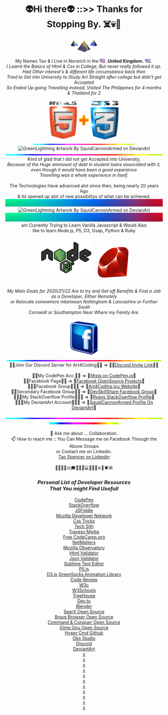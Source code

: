 
<!-- Next edit Use Bit.ly Url Shortener -->
###
<div align="center">
      <h1 data-type="header text">
      	👽Hi there👽 ::>> Thanks for Stopping By. ☠️💀👻
      </h1>
      <img src="/Rsc/Pyramids.gif" alt="Flashing Pyramids Animated Gif"/>

<span align="center"
      aria-label="Github profile header text for Ryan Tao Spencer Middleton">
                  My Names Tao & I Live in Norwich in the
      <img src="/Rsc/english.gif" alt="english flag"
           name="eng_gif_small"   aria-label="small english contry flag"
           data-type="country_flag_ui_accent_img">
      <b aria-label="Bold united Kindom Text">.United Kingdom.</b>
      <img src="/Rsc/english.gif" alt="english flag" aria-label="small english contry flag">..</span>
<br>
<span aria-label="personal introduction text" data-type="italic paragraph">
      <i>I Learnt the Basics of Html & Css in College, But never really followed it up.<br>
      Had Other interest's & different life circumstance back then<br>
      Tried to Get into University to Study Art Straight after college but didn't get Accepted<br>
      So Ended Up going Travelling instead, Visited The Philippines for 4 months & Thailand for 2</i><br>
      <br>
</span>
<img src="/Rsc/HtmlAndCssLogos.png" aria-label="Html5 & Css3 Logos with transparent background"
     name="Html5&CssLogos" alt="Html5&CssLogos"
     width="44%" height="auto"><br>
<img src="/Rsc/Hue-Bar.jpg" alt="Formatting Style Content seperator"
     width="64%" height="auto" aria label="small full width 8px high accent image of hue colors">
      ![GreenLightning Artwork By SquidCannonArmed on DevianArt](/Rsc/GreenLightningV2i.jpg)
      <img src="/Rsc/Hue-Bar.jpg" alt="Formatting Style Content seperator"
           width="100%" height="auto" data-type="ui accents">
<span align="center" aria-label="second paragraph of introductor text">
      Kind of glad that I did not get Accepted into University,<br><i>Because of the Huge ammount of debt
      in student loans associated with it,<br> even though it would have been a good experience<br>
      Travelling was a whole experience in itself.</i><br>
      <br>
</span>
<span aria-label="more information">
      The Technologies Have advanced alot since then, being nearly 20 years Ago<br>
      & its opened up alot of new possibiltys of what can be achieved.
</span>
      <img src="/Rsc/PinkTealNavBarV2.Jpg" alt="" width="100%" height="24"/>
      ![GreenLightning Artwork By SquidCannonArmed on DevianArt](/Rsc/JWildFire.LaserArray54.png)
      <img src="/Rsc/PinkTealNavBarV2.Jpg" alt="" width="100%" height="28"/>
<span align="center" aria-label="more information">
      am Currently Trying to Learn Vanilla Javascript & Would Also<br>
      like to learn Node.js, P5, D3, Gsap, Python & Ruby<br>

<img src="/Rsc/javascript-node-js.png" width="auto" height="128"
     name="" alt="Node.js Icon Logo" aria-label="Node.js Icon Logo" content="noindex, nofollow"/>
<img src="https://images-wixmp-ed30a86b8c4ca887773594c2.wixmp.com/i/ed180b9b-84ae-4dc0-8bff-3d3a267ba0f0/d7wgczt-d5da379f-9054-41c9-9936-b4d65ff2fa4d.gif"
     name="" alt="" aria-label="" content="index, nofollow"/>
<img src="https://greensock.com/uploads/set_resources_4/84c1e40ea0e759e3f1505eb1788ddf3c_greensock-logo.svg"
     name="" alt="" aria-label="GreenSocks Animation Library Logo for Javascript & html Websites Green Man Similar to Superman with green cape"
     width="248" height="auto" content="index, nofollow"/>
<img src="https://images-wixmp-ed30a86b8c4ca887773594c2.wixmp.com/i/ed180b9b-84ae-4dc0-8bff-3d3a267ba0f0/d7wgczt-d5da379f-9054-41c9-9936-b4d65ff2fa4d.gif"
     name="" alt="" aria-label="" content="index, nofollow"/>
<img src="https://raw.githubusercontent.com/github/explore/80688e429a7d4ef2fca1e82350fe8e3517d3494d/topics/ruby/ruby.png"
     name="" alt="" aria-label="Ruby Programming Language Logo Dark Red Crimson Ruby Gem" width="auto" height="98" content="index, nofollow"/>

</span><br>
<span align="center" aria-label="2020/21/22 developer goals">
      <i>My Main Goals for 2020/21/22 Are to try and Get off Benefits & Find a Job as a Developer, Either Remotely<br>
      or Relocate somewhere inbetween Nottingham & Lancashire or Further South<br>
            Cornwall or Southampton Near Where my Family Are.</i><br>
      </span><br>
      <a href="https://www.facebook.com/profile.php?id=100011195530254" target="_blank">
      <img src="/Rsc/Facebook.png" type="img/png"
           width="114px" height="auto">
      </a>
<img src="/Rsc/Hue-Bar.jpg" alt="Formatting Style Content seperator"
     width="98%" height="auto">
     🌴🌳<span>Join Our Discord Server for Art4Coding🌳🌴 =>
      💎💎<a href="https://discord.gg/9NbYJSqfsy">Discord Invite Link</a>💎💎<br></span>     
     🌴🌳My CodePen Acc.🌳🌴 => 💎<a href="https://codepen.io/MistaKisthur">Mista on CodePen.io</a>💎<br>
                              <!-- data-type="url" content="index, follow" aria-label="Mister on Codepen Website"-->
     🌴🌳Facebook Page🌳🌴 => 💎<a href="https://www.facebook.com/OpenSourceProjectz"
                                    aria-label="Facebook OpenSource Projects"
                                     data-type="url" content="index, follow">Facebook OpenSource Projects</a>💎<br>
     🌴🌳🌱Facebook Group🌱🌳🌴 => 💎<a href="https://www.facebook.com/groups/art4coding.icu"
                                           aria-label="Art4Coding.icu Website"
                                           data-type="url" content="index, follow">Art4Coding.icu Website</a>💎<br>
     🌴🌳Secondary Facebook Group🌳🌴 => 💎<a href="https://www.facebook.com/groups/webdevskillshare"
                                                aria-label="DevSkillShare Facebook group"
                                                data-type="url" content="index, follow">DevSkillShare Facebook Group</a>💎<br>
     🌴🌳🌱My StackOverflow Profile🌱🌳🌴 => 💎<a href="https://stackoverflow.com/users/9706771/ryan-stone?tab=profile"
                                                     aria-label="Ryans Profile on Stack Overflow"
                                                     data-type="url" content="index, follow">Ryans StackOverflow Profile</a>💎<br>
     🌴🌳🌱My DeviantArt Account🌱🌳🌴 => 💎<a href="https://www.deviantart.com/squidcannonarmed"
                                                  aria-label="Squid Cannon Armed Profile on DeviantArt external website"
                                                  data-type="url" content="index, follow">SquidCannonArmed Profile On DeviantArt</a>💎<br>


<img src="/Rsc/Hue-Bar.jpg" alt="Formatting Style Content seperator" width="100%" height="auto">
<br>
<img src="/Rsc/Hue-Bar.jpg" alt="Formatting Style Content seperator" width="44%" height="5.5"><br>
<img src="https://images-wixmp-ed30a86b8c4ca887773594c2.wixmp.com/i/f2e1ba23-b310-4d0e-9add-72a5948f841d/d4fvrce-7966a410-898e-489d-a836-9dab7e84e8ff.gif" alt="" aria-label=""/>
<img src="https://images-wixmp-ed30a86b8c4ca887773594c2.wixmp.com/i/34ce505e-bb08-436c-9116-f92a5f14df3b/d4ilw6o-fb0bab0b-8050-4fde-aa98-68f8d90d24b5.gif" alt="" aria-label=""/><br>
       💬 Ask me about ... Collaboration.<br>
       📫 How to reach me ::
           You Can Message me on Facebook Through the Above Groups<br>or Contact me on Linkedin.<br>
      <a href="https://www.linkedin.com/in/tao-spencer-118a02182/">Tao Spencer on Linkedin</a><br>
      <a href="https://www.facebook.com/profile.php?id=100011195530254" target="_blank">
            <img src="https://img.shields.io/badge/Ask%20me-anything-1abc9c.svg" alt="" aria-label="" width="auto" height="32px">
      </a><br>
🌴🌳💎🍺⚖️🎓👨🏽‍💻💻🦟🦗🌱☕️🍻🕷🕸
<h3><b><i>Personal List of Developer Resources<br>That You might Find Usefull</i></b></h3>
      <a href="" target="_blank">CodePen</a><br>
      <a href="" target="_blank">StackOverflow</a><br>
      <a href="" target="_blank">JSFiddle</a><br>
      <a href="" target="_blank">Mozilla Developer Network</a><br>
      <a href="" target="_blank">Css Tricks</a><br>
      <a href="" target="_blank">Tech Sith</a><br>
      <a href="" target="_blank">Travesy Media</a><br>
      <a href="" target="_blank">Free CodeCamp.org</a><br>
      <a href="" target="_blank">NetMatters</a><br>
      <a href="" target="_blank">Mozilla Observatory</a><br>
      <a href="" target="_blank">Html Validator</a><br>
      <a href="" target="_blank">Json Validator</a><br>
      <a href="" target="_blank">Sublime Text Editor</a><br>
      <a href="" target="_blank">P5.js</a><br>
      <a href="" target="_blank">D3.js</a>
      <a href="" target="_blank">GreenSocks Animation Library</a><br>
      <a href="" target="_blank">Code Review</a><br>
      <a href="" target="_blank">W3c</a><br>
      <a href="" target="_blank">W3Schools</a><br>
      <a href="" target="_blank">TreeHouse</a><br>
      <a href="" target="_blank">Dev.to</a><br>
      <a href="" target="_blank">Blender</a><br>
      <a href="" target="_blank">SearX Open Source</a><br>
      <a href="" target="_blank">Brave Browser Open Source</a><br>
      <a href="" target="_blank">Command & Conquer Open Source</a><br>
      <a href="" target="_blank">Gimp Gnu Open Source</a><br>
      <a href="" target="_blank">Hyper Cmd Github</a><br>
      <a href="" target="_blank">Obs Studio</a><br>
      <a href="" target="_blank">Discord</a><br>
      <a href="" target="_blank">DeviantArt</a><br>
      <a href="" target="_blank">x</a><br>
      <a href="" target="_blank">x</a><br>
      <a href="" target="_blank">x</a><br>
      <a href="" target="_blank">x</a><br>
      <a href="" target="_blank">x</a><br>
      <a href="" target="_blank">x</a><br>
      <a href="" target="_blank">x</a><br>
      <a href="" target="_blank">x</a><br>
      <a href="" target="_blank">x</a><br>
      <a href="" target="_blank">x</a><br>
      <a href="" target="_blank">x</a><br>

</div>   <!-- ::>> Centered content -->
         <!-- ::>  Personal notes::

           -->
<!--
   [![Ask Me Anything !](https://img.shields.io/badge/Ask%20me-anything-1abc9c.svg)](https://GitHub.com/MistaKistHur)
-->

<!--
**MistaKistHur/MistaKistHur** is a ✨ _special_ ✨ repository because its `README.md` (this file) appears on your GitHub profile.
  Here are some ideas to get you started:

      - 🔭 I’m currently working on ...
      - 🌱 I’m currently learning ...
      - 👯 I’m looking to collaborate on ...
      - 🤔 I’m looking for help with ...
      - 💬 Ask me about ...
      - 📫 How to reach me: ...
      - 😄 Pronouns: ...
      - ⚡ Fun fact: ...
-->
